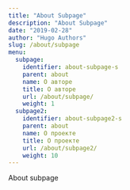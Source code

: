 ```yaml
---
title: "About Subpage"
description: "About Subpage"
date: "2019-02-28"
author: "Hugo Authors"
slug: /about/subpage
menu:
  subpage:
    identifier: about-subpage-s
    parent: about
    name: О авторе
    title: О авторе
    url: /about/subpage/
    weight: 1
  subpage2:
    identifier: about-subpage2-s
    parent: about
    name: О проекте
    title: О проекте
    url: /about/subpage2/
    weight: 10
---
```


About subpage

